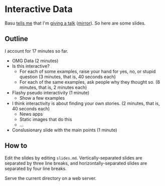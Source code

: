 Interactive Data
===

Basu [tells me](https://www.facebook.com/photo.php?fbid=10151604466650452&set=p.10151604466650452&type=1)
that I'm [giving a talk](https://sphotos-a.xx.fbcdn.net/hphotos-prn1/64128_10151604466650452_924988096_n.jpg) ([mirror](poster.jpg)).
So here are some slides.

## Outline
I account for 17 minutes so far.

* OMG Data (2 minutes)
* Is this interactive? 
  * For each of some examples, raise your hand for yes, no, or stupid question (3 minutes, that is, 40 seconds each)
  * For each of the same examples, ask people why they thought so. (8 minutes, that is, 2 minutes each)
* Flashy pseudo interactivity (1 minute)
  * Show a few examples
* I think interactivity is about finding your own stories. (2 minutes, that is, 40 seconds each)
  * News apps
  * Static images that do this
  * ...
* Conslusionary slide with the main points (1 minute)

## How to
Edit the slides by editing `slides.md`. Vertically-separated slides are
separated by three line breaks, and horizontally-separated slides are separated
by four line breaks.

Serve the current directory on a web server.

